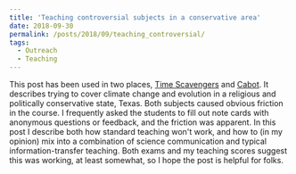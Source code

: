 ```yaml
---
title: 'Teaching controversial subjects in a conservative area'
date: 2018-09-30
permalink: /posts/2018/09/teaching_controversial/
tags:
  - Outreach
  - Teaching
---
```


This post has been used in two places, [Time Scavengers](https://timescavengers.blog/2018/09/30/teaching-controversial-subjects-in-a-conservative-area/) and [Cabot](http://cabot-institute.blogspot.com/2018/11/teaching-controversial-subjects-in.html). It describes trying to cover climate change and evolution in a religious and politically conservative state, Texas. Both subjects caused obvious friction in the course. I frequently asked the students to fill out note cards with anonymous questions or feedback, and the friction was apparent. In this post I describe both how standard teaching won't work, and how to (in my opinion) mix into a combination of science communication and typical information-transfer teaching. Both exams and my teaching scores suggest this was working, at least somewhat, so I hope the post is helpful for folks.


